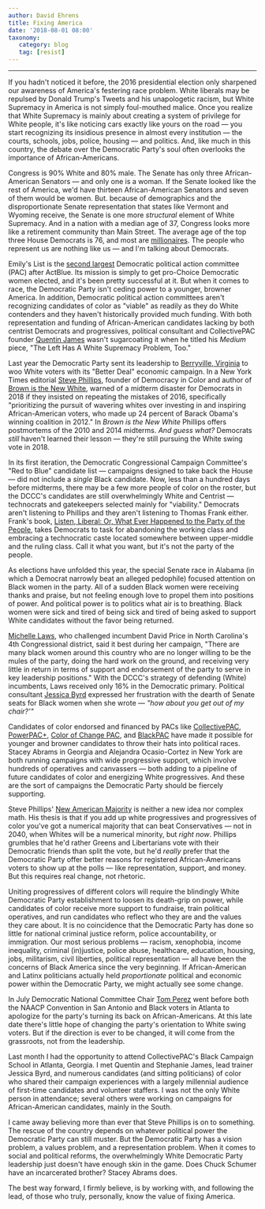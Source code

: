 ```yaml
---
author: David Ehrens
title: Fixing America
date: '2018-08-01 08:00'
taxonomy:
   category: blog
   tag: [resist]
---
```

---
If you hadn't noticed it before, the 2016 presidential election only sharpened our awareness of America's festering race problem. White liberals may be repulsed by Donald Trump's Tweets and his unapologetic racism, but White Supremacy in America is not simply foul-mouthed malice. Once you realize that White Supremacy is mainly about creating a system of privilege for White people, it's like noticing cars exactly like yours on the road — you start recognizing its insidious presence in almost every institution — the courts, schools, jobs, police, housing — and politics. And, like much in this country, the debate over the Democratic Party's soul often overlooks the importance of African-Americans.

Congress is 90% White and 80% male. The Senate has only three African-American Senators — and only one is a woman. If the Senate looked like the rest of America, we'd have thirteen African-American Senators and seven of them would be women. But. because of demographics and the disproportionate Senate representation that states like Vermont and Wyoming receive, the Senate is one more *structural* element of White Supremacy. And in a nation with a median age of 37, Congress looks more like a retirement community than Main Street. The average age of the top three House Democrats is 76, and most are [millionaires](https://www.nytimes.com/politics/first-draft/2015/01/12/making-it-rain-members-of-congress-are-mostly-millionaires/). The people who represent us are nothing like us — and I'm talking about Democrats.

Emily's List is the [second largest](https://www.opensecrets.org/pacs/toppacs.php?cycle=2018&Type=E&filter=P) Democratic political action committee (PAC) after ActBlue. Its mission is simply to get pro-Choice Democratic women elected, and it's been pretty successful at it. But when it comes to race, the Democratic Party isn't ceding power to a younger, browner America. In addition, Democratic political action committees aren't recognizing candidates of color as "viable" as readily as they do White contenders and they haven't historically provided much funding. With both representation and funding of African-American candidates lacking by both centrist Democrats and progressives, political consultant and CollectivePAC founder [Quentin James](https://medium.com/@quentinjames/the-left-has-a-white-supremacy-problem-too-2071ebd1022) wasn't sugarcoating it when he titled his *Medium* piece, "The Left Has A White Supremacy Problem, Too."

Last year the Democratic Party sent its leadership to [Berryville, Virginia](https://www.washingtonpost.com/local/virginia-politics/democrats-plan-to-announce-their-2018-campaign-agenda-from-a-ruby-red-corner-of-northern-virginia/2017/07/24/607aeb4e-6e66-11e7-9c15-177740635e83_story.html) to woo White voters with its "Better Deal" economic campaign. In a New York Times editorial [Steve Phillips](https://www.nytimes.com/2017/07/20/opinion/democrats-midterm-elections-black-voters.html), founder of Democracy in Color and author of [Brown is the New White](https://www.goodreads.com/book/show/32072943-brown-is-the-new-white), warned of a midterm disaster for Democrats in 2018 if they insisted on repeating the mistakes of 2016, specifically "prioritizing the pursuit of wavering whites over investing in and inspiring African-American voters, who made up 24 percent of Barack Obama's winning coalition in 2012." In *Brown is the New White* Phillips offers postmortems of the 2010 and 2014 midterms. *And guess what?* Democrats *still* haven't learned their lesson — they're still pursuing the White swing vote in 2018.

In its first iteration, the Democratic Congressional Campaign Committee's "Red to Blue" candidate list — campaigns designed to take back the House — did not include a *single* Black candidate. Now, less than a hundred days before midterms, there may be a few more people of color on the roster, but the DCCC's candidates are still overwhelmingly White and Centrist — technocrats and gatekeepers selected mainly for "viability." Democrats aren't listening to Phillips and they aren't listening to Thomas Frank either. Frank's book, [Listen, Liberal: Or, What Ever Happened to the Party of the People](https://www.goodreads.com/book/show/25666062-listen-liberal), takes Democrats to task for abandoning the working class and embracing a technocratic caste located somewhere between upper-middle and the ruling class. Call it what you want, but it's not the party of the people.

As elections have unfolded this year, the special Senate race in Alabama (in which a Democrat narrowly beat an alleged pedophile) focused attention on Black women in the party. All of a sudden Black women were receiving thanks and praise, but not feeling enough love to propel them into positions of power. And political power is to politics what air is to breathing. Black women were sick and tired of being sick and tired of being asked to support White candidates without the favor being returned.

[Michelle Laws](https://web.archive.org/web/20180324194355/http://www.mcclatchydc.com:80/news/politics-government/congress/article206247129.html), who challenged incumbent David Price in North Carolina's 4th Congressional district, said it best during her campaign, "There are many black women around this country who are no longer willing to be the mules of the party, doing the hard work on the ground, and receiving very little in return in terms of support and endorsement of the party to serve in key leadership positions." With the DCCC's strategy of defending (White) incumbents, Laws received only 16% in the Democratic primary. Political consultant [Jessica Byrd](https://medium.com/@jessicaBYRD/get-out-of-my-damn-chair-9fd8be32b41d) expressed her frustration with the dearth of Senate seats for Black women when she wrote — *"how about you get out of my chair?'"*

Candidates of color endorsed and financed by PACs like [CollectivePAC](https://collectivepac.org/), [PowerPAC+](http://www.powerpacplus.org/), [Color of Change PAC](https://votingwhileblack.com/), and [BlackPAC](http://www.blackpac.com/) have made it possible for younger and browner candidates to throw their hats into political races. Stacey Abrams in Georgia and Alejandra Ocasio-Cortez in New York are both running campaigns with wide progressive support, which involve hundreds of operatives and canvassers — both adding to a pipeline of future candidates of color and energizing White progressives. And these are the sort of campaigns the Democratic Party should be fiercely supporting.

Steve Phillips' [New American Majority](http://www.stevephillips.com/) is neither a new idea nor complex math. His thesis is that if you add up white progressives and progressives of color you've got a numerical majority that can beat Conservatives — not in 2040, when Whites will be a numerical minority, but *right now*. Phillips grumbles that he'd rather Greens and Libertarians vote with their Democratic friends than split the vote, but he'd *really* prefer that the Democratic Party offer better reasons for registered African-Americans voters to show up at the polls — like representation, support, and money. But this requires real change, not rhetoric.

Uniting progressives of different colors will require the blindingly White Democratic Party establishment to loosen its death-grip on power, while candidates of color receive more support to fundraise, train political operatives, and run candidates who reflect who they are and the values they care about. It is no coincidence that the Democratic Party has done so little for national criminal justice reform, police accountability, or immigration. Our most serious problems — racism, xenophobia, income inequality, criminal (in)justice, police abuse, healthcare, education, housing, jobs, militarism, civil liberties, political representation — all have been the concerns of Black America since the very beginning. If African-American and Latinx politicians actually held *proportionate* political and economic power within the Democratic Party, we might actually see some change.

In July Democratic National Committee Chair [Tom Perez](https://www.theatlantic.com/politics/archive/2018/07/the-democratic-party-apologizes-to-black-voters/565697/) went before both the NAACP Convention in San Antonio and Black voters in Atlanta to apologize for the party's turning its back on African-Americans. At this late date there's little hope of changing the party's orientation to White swing voters. But if the direction is ever to be changed, it will come from the grassroots, not from the leadership.

Last month I had the opportunity to attend CollectivePAC's Black Campaign School in Atlanta, Georgia. I met Quentin and Stephanie James, lead trainer Jessica Byrd, and numerous candidates (and sitting politicians) of color who shared their campaign experiences with a largely millennial audience of first-time candidates and volunteer staffers. I was not the only White person in attendance; several others were working on campaigns for African-American candidates, mainly in the South.

I came away believing more than ever that Steve Phillips is on to something. The rescue of the country depends on whatever political power the Democratic Party can still muster. But the Democratic Party has a vision problem, a values problem, and a representation problem. When it comes to social and political reforms, the overwhelmingly White Democratic Party leadership just doesn't have enough skin in the game. Does Chuck Schumer have an incarcerated brother? Stacey Abrams does.

The best way forward, I firmly believe, is by working with, and following the lead, of those who truly, personally, know the value of fixing America.
